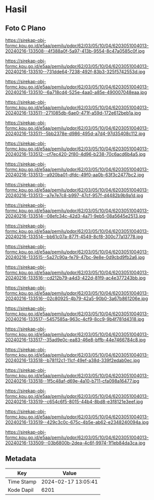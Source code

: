 # Hasil

## Foto C Plano

https://sirekap-obj-formc.kpu.go.id/e5aa/pemilu/pdpr/62/03/05/10/04/6203051004013-20240216-133508--4f388a0f-5a97-413b-9554-8c47a0585c0f.jpg

https://sirekap-obj-formc.kpu.go.id/e5aa/pemilu/pdpr/62/03/05/10/04/6203051004013-20240216-133510--731dde64-7238-492f-83b3-325f5742553d.jpg

https://sirekap-obj-formc.kpu.go.id/e5aa/pemilu/pdpr/62/03/05/10/04/6203051004013-20240216-133510--6a718cd4-525e-4aa0-a85e-490007048eaa.jpg

https://sirekap-obj-formc.kpu.go.id/e5aa/pemilu/pdpr/62/03/05/10/04/6203051004013-20240216-133511--271085db-6ae0-471f-a59d-172e612beb1a.jpg

https://sirekap-obj-formc.kpu.go.id/e5aa/pemilu/pdpr/62/03/05/10/04/6203051004013-20240216-133511--5bb2378e-d986-495d-a7d4-97d35408c112.jpg

https://sirekap-obj-formc.kpu.go.id/e5aa/pemilu/pdpr/62/03/05/10/04/6203051004013-20240216-133512--cf7ec420-2f80-4d96-b238-70c6acd6b4a5.jpg

https://sirekap-obj-formc.kpu.go.id/e5aa/pemilu/pdpr/62/03/05/10/04/6203051004013-20240216-133513--a920ba01-dfdc-49f0-aa0b-63f3c2477bc2.jpg

https://sirekap-obj-formc.kpu.go.id/e5aa/pemilu/pdpr/62/03/05/10/04/6203051004013-20240216-133513--a7e7e7c8-b997-47cf-957f-d4482b9b9a1d.jpg

https://sirekap-obj-formc.kpu.go.id/e5aa/pemilu/pdpr/62/03/05/10/04/6203051004013-20240216-133514--08efc34c-42d3-4a71-9eb5-08a5645e2513.jpg

https://sirekap-obj-formc.kpu.go.id/e5aa/pemilu/pdpr/62/03/05/10/04/6203051004013-20240216-133514--bb61c07a-877f-4549-8cf8-300c77a13778.jpg

https://sirekap-obj-formc.kpu.go.id/e5aa/pemilu/pdpr/62/03/05/10/04/6203051004013-20240216-133515--5a27c90a-fe79-47bc-9e8e-0d9cbd9fb2a6.jpg

https://sirekap-obj-formc.kpu.go.id/e5aa/pemilu/pdpr/62/03/05/10/04/6203051004013-20240216-133516--cd212b79-a4d3-422d-81f9-ac4e377243bb.jpg

https://sirekap-obj-formc.kpu.go.id/e5aa/pemilu/pdpr/62/03/05/10/04/6203051004013-20240216-133516--02c80925-4b79-42a5-90b0-3a67b861206e.jpg

https://sirekap-obj-formc.kpu.go.id/e5aa/pemilu/pdpr/62/03/05/10/04/6203051004013-20240216-133517--5457585a-963c-4cf9-8cc9-9b4f781d4318.jpg

https://sirekap-obj-formc.kpu.go.id/e5aa/pemilu/pdpr/62/03/05/10/04/6203051004013-20240216-133517--35ad9e0c-ea83-46e8-bffb-44e7466784c8.jpg

https://sirekap-obj-formc.kpu.go.id/e5aa/pemilu/pdpr/62/03/05/10/04/6203051004013-20240216-133518--b78112c1-11cf-49ef-a38d-339f2edab0ec.jpg

https://sirekap-obj-formc.kpu.go.id/e5aa/pemilu/pdpr/62/03/05/10/04/6203051004013-20240216-133518--1f5c48af-d69e-4a10-b711-cfa098a16477.jpg

https://sirekap-obj-formc.kpu.go.id/e5aa/pemilu/pdpr/62/03/05/10/04/6203051004013-20240216-133519--c654c6f5-8015-44b4-8bd8-e3f8121e3eef.jpg

https://sirekap-obj-formc.kpu.go.id/e5aa/pemilu/pdpr/62/03/05/10/04/6203051004013-20240216-133519--429c3c0c-675c-4b5e-ab62-e2348240094a.jpg

https://sirekap-obj-formc.kpu.go.id/e5aa/pemilu/pdpr/62/03/05/10/04/6203051004013-20240216-133509--03b6800b-2dea-4c6f-9974-1f1eb84da3ca.jpg


## Metadata

| Key        | Value               |
| ---------- | ------------------- |
| Time Stamp | 2024-02-17 13:05:41 |
| Kode Dapil | 6201                |



